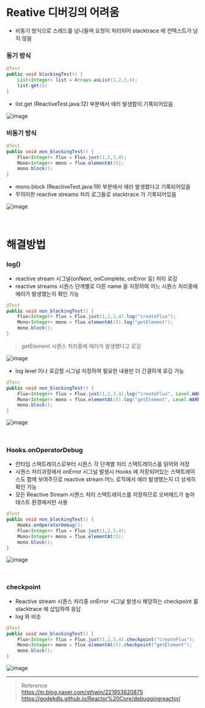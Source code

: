 # Reative 디버깅의 어려움
* 비동기 방식으로 스레드를 넘나들며 요청이 처리되어 stacktrace 에 컨텍스트가 남지 않음

### 동기 방식

```java
@Test
public void blockingTest() {
	List<Integer> list = Arrays.asList(1,2,3,4); 
	list.get(5)
}
```
* list.get (ReactiveTest.java:12) 부분에서 에러 발생함이 기록되어있음

![image](https://user-images.githubusercontent.com/48702893/135261738-cce14c0e-123a-4aec-b6bc-92bc29f08c90.png)

### 비동기 방식
```java
@Test
public void non_blockingTest() {
	Flux<Integer> flux = Flux.just(1,2,3,4);
    Mono<Integer> mono = flux.elementAt(5);
    mono.block();
}
```
* mono.block (ReactiveTest.java:19) 부분에서 에러 발생했다고 기록되어있음
* 무의미한 reactive streams 처리 로그들로 stacktrace 가 기록되어있음  

![image](https://user-images.githubusercontent.com/48702893/135261747-9611b147-d92d-434b-a88f-c9a7f940aa92.png)

<br>

# 해결방법
### log()
* reactive stream 시그널(onNext, onComplete, onError 등) 처리 로깅
* reactive streams 시퀀스 단계별로 다른 name 을 지정하여 어느 시퀀스 처리중에 에러가 발생했는지 확인 가능
```java
@Test
public void non_blockingTest() {
	Flux<Integer> flux = Flux.just(1,2,3,4).log("createFlux");
	Mono<Integer> mono = flux.elementAt(5).log("getElement");
	mono.block();
}
```
> getElement 시퀀스 처리중에 에러가 발생했다고 로깅

![image](https://user-images.githubusercontent.com/48702893/135263925-c92485a1-3c40-4660-8ca2-ae8922fb08a8.png)

* log level 이나 로깅할 시그널 지정하여 필요한 내용만 더 간결하게 로깅 가능
```java
@Test
public void non_blockingTest() {
	Flux<Integer> flux = Flux.just(1,2,3,4).log("createFlux", Level.WARNING, SignalType.ON_ERROR);
	Mono<Integer> mono = flux.elementAt(5).log("getElement", Level.WARNING, SignalType.ON_ERROR);;
	mono.block();
}
``` 

![image](https://user-images.githubusercontent.com/48702893/135264868-be7bc95c-c41e-46da-afc2-bd6d252a1fdb.png)
 
<br>

### Hooks.onOperatorDebug
* 런타임 스택트레이스로부터 시퀀스 각 단계별 처리 스택트레이스를 읽어와 저장
* 시퀀스 처리과정에서 onError 시그널 발생시 Hooks 에 저장되어있는 스택트레이스도 함께 보여주므로 reactive stream 어느 로직에서 에러 발생했는지 더 상세히 확인 가능
* 모든 Reactive Stream 시퀀스 처리 스택트레이스를 저장하므로 오버헤드가 높아 테스트 환경에서만 사용

```java
@Test
public void non_blockingTest() {
	Hooks.onOperatorDebug();
	Flux<Integer> flux = Flux.just(1,2,3,4);
	Mono<Integer> mono = flux.elementAt(5);
	mono.block();
}
```

![image](https://user-images.githubusercontent.com/48702893/135266493-4456c856-c65e-4ca9-9626-b06822c2326a.png)

<br>

### checkpoint
* Reactive stream 시퀀스 처리중 onError 시그널 발생시 해당하는 checkpoint 를 stacktrace 에 삽입하여 응답
* log 와 비슷

```java
@Test
public void non_blockingTest() {
	Flux<Integer> flux = Flux.just(1,2,3,4).checkpoint("createFlux");
	Mono<Integer> mono = flux.elementAt(5).checkpoint("getElement");
	mono.block();
}
```

![image](https://user-images.githubusercontent.com/48702893/135268468-9f8fcdd2-9c35-415b-9762-a3f8f52a91dc.png)

***
> Reference <br>
> https://m.blog.naver.com/sthwin/221953620875 <br>
> https://godekdls.github.io/Reactor%20Core/debuggingreactor/